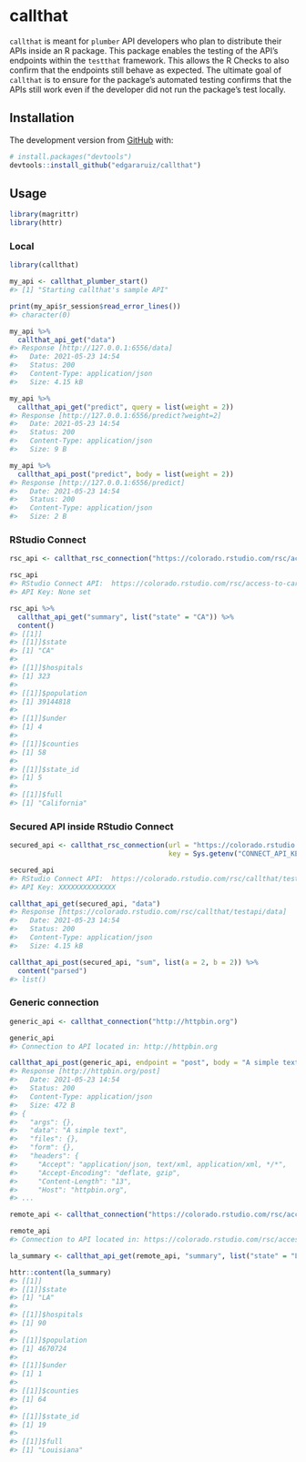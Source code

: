 
<!-- README.md is generated from README.Rmd. Please edit that file -->

# callthat

<!-- badges: start -->
<!-- badges: end -->

`callthat` is meant for `plumber` API developers who plan to distribute
their APIs inside an R package. This package enables the testing of the
API’s endpoints within the `testthat` framework. This allows the R
Checks to also confirm that the endpoints still behave as expected. The
ultimate goal of `callthat` is to ensure for the package’s automated
testing confirms that the APIs still work even if the developer did not
run the package’s test locally.

## Installation

The development version from [GitHub](https://github.com/) with:

``` r
# install.packages("devtools")
devtools::install_github("edgararuiz/callthat")
```

## Usage

``` r
library(magrittr)
library(httr)
```

### Local

``` r
library(callthat)

my_api <- callthat_plumber_start()
#> [1] "Starting callthat's sample API"

print(my_api$r_session$read_error_lines())
#> character(0)
```

``` r
my_api %>% 
  callthat_api_get("data") 
#> Response [http://127.0.0.1:6556/data]
#>   Date: 2021-05-23 14:54
#>   Status: 200
#>   Content-Type: application/json
#>   Size: 4.15 kB
```

``` r
my_api %>% 
  callthat_api_get("predict", query = list(weight = 2)) 
#> Response [http://127.0.0.1:6556/predict?weight=2]
#>   Date: 2021-05-23 14:54
#>   Status: 200
#>   Content-Type: application/json
#>   Size: 9 B
```

``` r
my_api %>% 
  callthat_api_post("predict", body = list(weight = 2)) 
#> Response [http://127.0.0.1:6556/predict]
#>   Date: 2021-05-23 14:54
#>   Status: 200
#>   Content-Type: application/json
#>   Size: 2 B
```

### RStudio Connect

``` r
rsc_api <- callthat_rsc_connection("https://colorado.rstudio.com/rsc/access-to-care/api")

rsc_api
#> RStudio Connect API:  https://colorado.rstudio.com/rsc/access-to-care/api
#> API Key: None set
```

``` r
rsc_api %>% 
  callthat_api_get("summary", list("state" = "CA")) %>% 
  content()
#> [[1]]
#> [[1]]$state
#> [1] "CA"
#> 
#> [[1]]$hospitals
#> [1] 323
#> 
#> [[1]]$population
#> [1] 39144818
#> 
#> [[1]]$under
#> [1] 4
#> 
#> [[1]]$counties
#> [1] 58
#> 
#> [[1]]$state_id
#> [1] 5
#> 
#> [[1]]$full
#> [1] "California"
```

### Secured API inside RStudio Connect

``` r
secured_api <- callthat_rsc_connection(url = "https://colorado.rstudio.com/rsc/callthat/testapi",
                                       key = Sys.getenv("CONNECT_API_KEY"))

secured_api
#> RStudio Connect API:  https://colorado.rstudio.com/rsc/callthat/testapi
#> API Key: XXXXXXXXXXXXXX
```

``` r
callthat_api_get(secured_api, "data") 
#> Response [https://colorado.rstudio.com/rsc/callthat/testapi/data]
#>   Date: 2021-05-23 14:54
#>   Status: 200
#>   Content-Type: application/json
#>   Size: 4.15 kB
```

``` r
callthat_api_post(secured_api, "sum", list(a = 2, b = 2)) %>% 
  content("parsed")
#> list()
```

### Generic connection

``` r
generic_api <- callthat_connection("http://httpbin.org")

generic_api
#> Connection to API located in: http://httpbin.org
```

``` r
callthat_api_post(generic_api, endpoint = "post", body = "A simple text")
#> Response [http://httpbin.org/post]
#>   Date: 2021-05-23 14:54
#>   Status: 200
#>   Content-Type: application/json
#>   Size: 472 B
#> {
#>   "args": {}, 
#>   "data": "A simple text", 
#>   "files": {}, 
#>   "form": {}, 
#>   "headers": {
#>     "Accept": "application/json, text/xml, application/xml, */*", 
#>     "Accept-Encoding": "deflate, gzip", 
#>     "Content-Length": "13", 
#>     "Host": "httpbin.org", 
#> ...
```

``` r
remote_api <- callthat_connection("https://colorado.rstudio.com/rsc/access-to-care/api")

remote_api
#> Connection to API located in: https://colorado.rstudio.com/rsc/access-to-care/api
```

``` r
la_summary <- callthat_api_get(remote_api, "summary", list("state" = "LA"))

httr::content(la_summary)
#> [[1]]
#> [[1]]$state
#> [1] "LA"
#> 
#> [[1]]$hospitals
#> [1] 90
#> 
#> [[1]]$population
#> [1] 4670724
#> 
#> [[1]]$under
#> [1] 1
#> 
#> [[1]]$counties
#> [1] 64
#> 
#> [[1]]$state_id
#> [1] 19
#> 
#> [[1]]$full
#> [1] "Louisiana"
```
